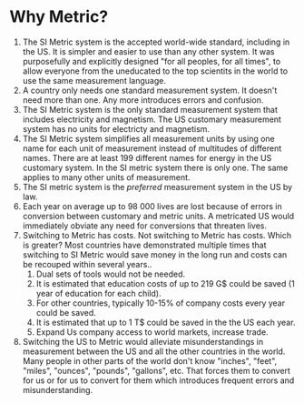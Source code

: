 Why Metric?
===========

1. The SI Metric system is the accepted world-wide standard, including in the US. It is simpler and easier to use than any other system. It was purposefully and explicitly designed "for all peoples, for all times", to allow everyone from the uneducated to the top scientits in the world to use the same measurement language.
2. A country only needs one standard measurement system.  It doesn't need more than one.  Any more introduces errors and confusion.
3. The SI Metric system is the only standard measurement system that includes electricity and magnetism.  The US customary measurement system has no units for electricty and magnetism.
4. The SI Metric system simplifies all measurement units by using one name for each unit of measurement instead of multitudes of different names.  There are at least 199 different names for energy in the US customary system.  In the SI metric system there is only one.  The same applies to many other units of measurement.
5. The SI metric system is the *preferred* measurement system in the US by law.
6. Each year on average up to 98 000 lives are lost because of errors in conversion between customary and metric units.  A metricated US would immediately obviate any need for conversions that threaten lives.
7. Switching to Metric has costs.  Not switching to Metric has costs.  Which is greater?  Most countries have demonstrated multiple times that switching to SI Metric would save money in the long run and costs can be recouped within several years..
   1. Dual sets of tools would not be needed.
   2. It is estimated that education costs of up to 219 G$ could be saved (1 year of education for each child).
   3. For other countries, typically 10-15% of company costs every year could be saved.
   4. It is estimated that up to 1 T$ could be saved in the the US each year.
   5. Expand Us company access to world markets, increase trade.
8. Switching the US to Metric would alleviate misunderstandings in measurement between the US and all the other countries in the world.  Many people in other parts of the world don't know "inches", "feet", "miles", "ounces", "pounds", "gallons", etc.  That forces them to convert for us or for us to convert for them which introduces frequent errors and misunderstanding.
